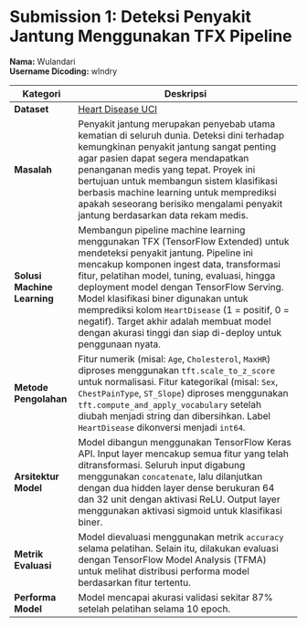 # Submission 1: Deteksi Penyakit Jantung Menggunakan TFX Pipeline

**Nama:** Wulandari  
**Username Dicoding:** wlndry

| Kategori | Deskripsi |
|----------|-----------|
| **Dataset** | [Heart Disease UCI](https://www.kaggle.com/datasets/fedesoriano/heart-failure-prediction) |
| **Masalah** | Penyakit jantung merupakan penyebab utama kematian di seluruh dunia. Deteksi dini terhadap kemungkinan penyakit jantung sangat penting agar pasien dapat segera mendapatkan penanganan medis yang tepat. Proyek ini bertujuan untuk membangun sistem klasifikasi berbasis machine learning untuk memprediksi apakah seseorang berisiko mengalami penyakit jantung berdasarkan data rekam medis. |
| **Solusi Machine Learning** | Membangun pipeline machine learning menggunakan TFX (TensorFlow Extended) untuk mendeteksi penyakit jantung. Pipeline ini mencakup komponen ingest data, transformasi fitur, pelatihan model, tuning, evaluasi, hingga deployment model dengan TensorFlow Serving. Model klasifikasi biner digunakan untuk memprediksi kolom `HeartDisease` (1 = positif, 0 = negatif). Target akhir adalah membuat model dengan akurasi tinggi dan siap di-deploy untuk penggunaan nyata. |
| **Metode Pengolahan** | Fitur numerik (misal: `Age`, `Cholesterol`, `MaxHR`) diproses menggunakan `tft.scale_to_z_score` untuk normalisasi. Fitur kategorikal (misal: `Sex`, `ChestPainType`, `ST_Slope`) diproses menggunakan `tft.compute_and_apply_vocabulary` setelah diubah menjadi string dan dibersihkan. Label `HeartDisease` dikonversi menjadi `int64`. |
| **Arsitektur Model** | Model dibangun menggunakan TensorFlow Keras API. Input layer mencakup semua fitur yang telah ditransformasi. Seluruh input digabung menggunakan `concatenate`, lalu dilanjutkan dengan dua hidden layer dense berukuran 64 dan 32 unit dengan aktivasi ReLU. Output layer menggunakan aktivasi sigmoid untuk klasifikasi biner. |
| **Metrik Evaluasi** | Model dievaluasi menggunakan metrik `accuracy` selama pelatihan. Selain itu, dilakukan evaluasi dengan TensorFlow Model Analysis (TFMA) untuk melihat distribusi performa model berdasarkan fitur tertentu. |
| **Performa Model** | Model mencapai akurasi validasi sekitar 87% setelah pelatihan selama 10 epoch.
